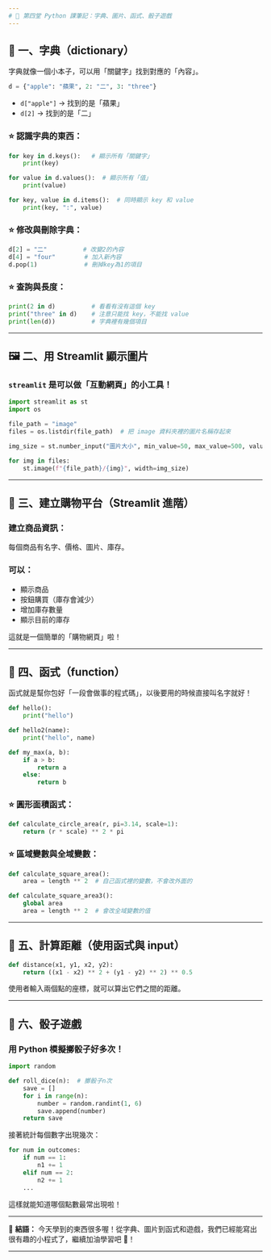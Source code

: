 ```yaml
---
# 🐍 第四堂 Python 課筆記：字典、圖片、函式、骰子遊戲
---
```


## 🔑 一、字典（dictionary）

字典就像一個小本子，可以用「關鍵字」找到對應的「內容」。

```python
d = {"apple": "蘋果", 2: "二", 3: "three"}
```

- `d["apple"]` → 找到的是「蘋果」
- `d[2]` → 找到的是「二」

### ⭐ 認識字典的東西：

```python
for key in d.keys():   # 顯示所有「關鍵字」
    print(key)

for value in d.values():  # 顯示所有「值」
    print(value)

for key, value in d.items():  # 同時顯示 key 和 value
    print(key, ":", value)
```

### ⭐ 修改與刪除字典：

```python
d[2] = "二"          # 改變2的內容
d[4] = "four"        # 加入新內容
d.pop(1)             # 刪掉key為1的項目
```

### ⭐ 查詢與長度：

```python
print(2 in d)          # 看看有沒有這個 key
print("three" in d)    # 注意只能找 key，不能找 value
print(len(d))          # 字典裡有幾個項目
```

---

## 🖼️ 二、用 Streamlit 顯示圖片

### `streamlit` 是可以做「互動網頁」的小工具！

```python
import streamlit as st
import os

file_path = "image"
files = os.listdir(file_path)  # 把 image 資料夾裡的圖片名稱存起來

img_size = st.number_input("圖片大小", min_value=50, max_value=500, value=300, step=50)

for img in files:
    st.image(f"{file_path}/{img}", width=img_size)
```

---

## 🛒 三、建立購物平台（Streamlit 進階）

### 建立商品資訊：

每個商品有名字、價格、圖片、庫存。

### 可以：

- 顯示商品
- 按鈕購買（庫存會減少）
- 增加庫存數量
- 顯示目前的庫存

這就是一個簡單的「購物網頁」啦！

---

## 🧠 四、函式（function）

函式就是幫你包好「一段會做事的程式碼」，以後要用的時候直接叫名字就好！

```python
def hello():
    print("hello")

def hello2(name):
    print("hello", name)

def my_max(a, b):
    if a > b:
        return a
    else:
        return b
```

### ⭐ 圓形面積函式：

```python
def calculate_circle_area(r, pi=3.14, scale=1):
    return (r * scale) ** 2 * pi
```

### ⭐ 區域變數與全域變數：

```python
def calculate_square_area():
    area = length ** 2  # 自己函式裡的變數，不會改外面的

def calculate_square_area3():
    global area
    area = length ** 2  # 會改全域變數的值
```

---

## 📏 五、計算距離（使用函式與 input）

```python
def distance(x1, y1, x2, y2):
    return ((x1 - x2) ** 2 + (y1 - y2) ** 2) ** 0.5
```

使用者輸入兩個點的座標，就可以算出它們之間的距離。

---

## 🎲 六、骰子遊戲

### 用 Python 模擬擲骰子好多次！

```python
import random

def roll_dice(n):  # 擲骰子n次
    save = []
    for i in range(n):
        number = random.randint(1, 6)
        save.append(number)
    return save
```

接著統計每個數字出現幾次：

```python
for num in outcomes:
    if num == 1:
        n1 += 1
    elif num == 2:
        n2 += 1
    ...
```

這樣就能知道哪個點數最常出現啦！

---

📘 **結語：**
今天學到的東西很多喔！從字典、圖片到函式和遊戲，我們已經能寫出很有趣的小程式了，繼續加油學習吧 💪！

---
